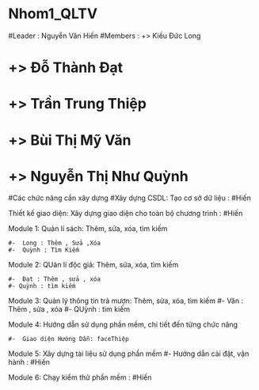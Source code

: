 # Nhom1_QLTV
#Leader : Nguyễn Văn Hiến 
#Members : +> Kiều Đức Long
#          +> Đỗ Thành Đạt
#          +> Trần Trung Thiệp
#          +> Bùi Thị Mỹ Văn
#          +> Nguyễn Thị Như Quỳnh

#Các chức năng cần xây dựng
#Xây dựng CSDL:	Tạo cơ sở dữ liệu : #Hiến

Thiết kế giao diện:	Xây dựng giao diện cho toàn bộ chương trình : #Hiến

Module 1: Quản lí sách:	Thêm, sửa, xóa, tìm kiếm

    #-  Long : Thêm , Sửa ,Xóa
    #-  Quỳnh : Tìm Kiếm

Module 2: QUản lí độc giả:	Thêm, sửa, xóa, tìm kiếm

    #-  Đạt : Thêm , sửa , xóa
    #- Quỳnh : tìm kiếm

Module 3: Quản lý thông tin trả mượn:	Thêm, sửa, xóa, tìm kiếm
    #- Văn : Thêm , sửa , xóa
    #- QUỳnh : tìm kiếm
  
Module 4: Hướng dẫn sử dụng phần mềm, chi tiết đến từng chức năng	

    #-  Giao diện Hướng Dẫn: faceThiệp

Module 5: Xây dựng tài liệu sử dụng phần mềm
    #-  Hướng dẫn cài đặt, vận hành : #Hiến

Module 6: Chạy kiểm thử phần mềm : #Hiến
